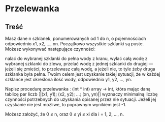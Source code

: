 # Przelewanka

## Treść
Masz dane n szklanek, ponumerowanych od 1 do n, o pojemnościach odpowiednio x1, x2, ..., xn.  Początkowo wszystkie szklanki są puste. Możesz wykonywać następujące czynności:

nalać do wybranej szklanki do pełna wody z kranu,
wylać całą wodę z wybranej szklanki do zlewu,
przelać wodę z jednej szklanki do drugiej — jeżeli się zmieści, to przelewasz całą wodę, a jeżeli nie, to tyle żeby druga szklanka była pełna.
Twoim celem jest uzyskanie takiej sytuacji, że w każdej szklance jest określona ilość wody, odpowiednio y1, y2, ..., yn.

Napisz procedurę przelewanka : (int * int) array → int, która mając daną tablicę par liczb [|(x1, y1); (x2, y2); ...; (xn, yn)|] wyznaczy minimalną liczbę czynności potrzebnych do uzyskania opisanej przez nie sytuacji. Jeżeli jej uzyskanie nie jest możliwe, to poprawnym wynikiem jest -1.

Możesz założyć, że 0 ≤ n, oraz 0 ≤ yi ≤ xi dla i = 1, 2, ..., n.